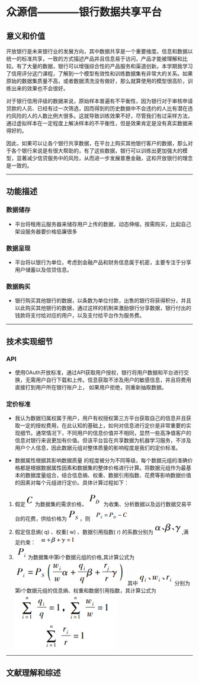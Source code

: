 # 众源信————银行数据共享平台
## 意义和价值
开放银行是未来银行业的发展方向，其中数据共享是一个重要维度。信息和数据以统一的标准共享，一致的方式描述产品并且信息易于访问，产品才能被理解和比较。有了大量的数据，银行可以增强综合性的产品服务和渠道创新。本学期我学习了信用评分这门课程，了解到一个模型有效性和训练数据集有非常大的关系。如果原始的数据集质量不高，或者数据清洗没有做好，那么就算使用的模型很高阶，训练出来的效果也不会很好。

对于银行信用评级的数据来说，原始样本普遍有不平衡性，因为银行对于审核申请贷款的人员、已经有过一次筛选，因而得到的历史数据中不会违约的人比有潜在违约风险的人的人数比例大很多。这就导致训练效果不好，尽管我们有过采样方法，通过虚拟样本在一定程度上解决样本的不平衡性，但是效果肯定是没有真实数据来得好的。

因此，如果可以让各个银行共享数据，在平台上购买其他银行客户的数据，那么对于各个银行来说是有很大帮助的，有了这些数据，银行可以训练出更加强大的模型，显著减少信贷服务中的风险，从而进一步发展普惠金融，这和开放银行的理念是一致的。
***
## 功能描述
### 数据储存
- 平台将租用云服务器来储存用户上传的数据，动态伸缩，按需购买，比起自己架设服务器要价格低廉很多
### 数据呈现
- 平台将以银行为单位，考虑到金融产品和财务信息属于机密，主要专注于分享用户储蓄以及信贷信息。
### 数据购买
- 银行购买其他银行的数据，以条数为单位付款，出售的银行将获得积分，并且以此购买其他银行的数据，通过这样的机制来激励银行分享数据，银行付出的钱款将支付给对应的用户，以及支付给平台作为服务费。
***
## 技术实现细节
### API
- 使用OAuth开放标准，通过API获取用户授权，银行将用户数据和平台进行交换，无需用户自行下载和上传。信息获取不涉及用户的敏感信息，并且将费用直接打到用户所在银行账户上， 如果用户拒绝，则重新抽取数据。
### 定价标准
- 我认为数据归属权属于用户，用户有权授权第三方平台获取自己的信息并且获取一定的授权费用，在此认知的基础上，如何对信息进行定价是非常重要的实现细节。通常情况下，不同用户的信息价值并不相同，显然一些高净值客户的信息对银行来说更加有价值。但该平台旨在共享数据为机器学习服务，不涉及用户个人信息，因此数据元组对整体质量的影响程度是我们的定价标准。

- 数据属性根据其影响数据质量
的程度被分为不同等级，每个数据元组的准确价格都是根据数据属性因素和数据集的整体价格进行计算。将数据元组作为最基本的数据度量组合，结合信息熵、权重、数据引用指数、花费等影响数据价值的因素对每个元组进行定价。具体计算过程如下：
 1. 假定![](https://github.com/stx1818/picture/blob/master/PD.png)为数据集的需求价格，![](https://github.com/stx1818/picture/blob/master/C.png) 为收集、分析数据以及运行数据交易平台的花费，供给价格为![](https://github.com/stx1818/picture/blob/master/PS.png)，则
![](https://github.com/stx1818/picture/blob/master/ps-pd.png)
 2. 假定信息熵( q) 、权重( w) 、数据引用指数( r) 的系数分别为![](https://github.com/stx1818/picture/blob/master/abr.png),满足约束：
![](https://github.com/stx1818/picture/blob/master/3.png)
 3. ![](https://github.com/stx1818/picture/blob/master/pi.png)为数据集中第i个数据元组的价格,其计算公式为![](https://github.com/stx1818/picture/blob/master/1.png)
其中![](https://github.com/stx1818/picture/blob/master/qwr.png)分别为第i个数据元组的信息熵、权重和数据引用指数，其计算公式为
![](https://github.com/stx1818/picture/blob/master/2.png)
***
## 文献理解和综述

